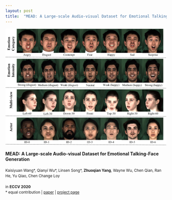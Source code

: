 ```yaml
---
layout: post
title:  "MEAD: A Large-scale Audio-visual Dataset for Emotional Talking-Face Generation"
---
```


	

<div class="unit one-third">
	<img class="paper_image" src="/assets/images/mead.jpg">
</div>

<div class="unit two-thirds">

<b>MEAD: A Large-scale Audio-visual Dataset for Emotional Talking-Face Generation</b>  
<br>
<small>Kaisiyuan Wang*, Qianyi Wu*, Linsen Song*, <b class="author-highlight">Zhuoqian Yang</b>, Wayne Wu, Chen Qian, Ran He, Yu Qiao, Chen Change Loy</small>  
<br>
<small>in <b>ECCV 2020</b></small>
<br> 
<small>* equal contribution | 
	<a class="chip" href="http://www.ecva.net/papers/eccv_2020/papers_ECCV/papers/123660698.pdf">paper</a> | 
	<a class="chip" href="https://wywu.github.io/projects/MEAD/MEAD.html">project page</a> 
</small>

</div>